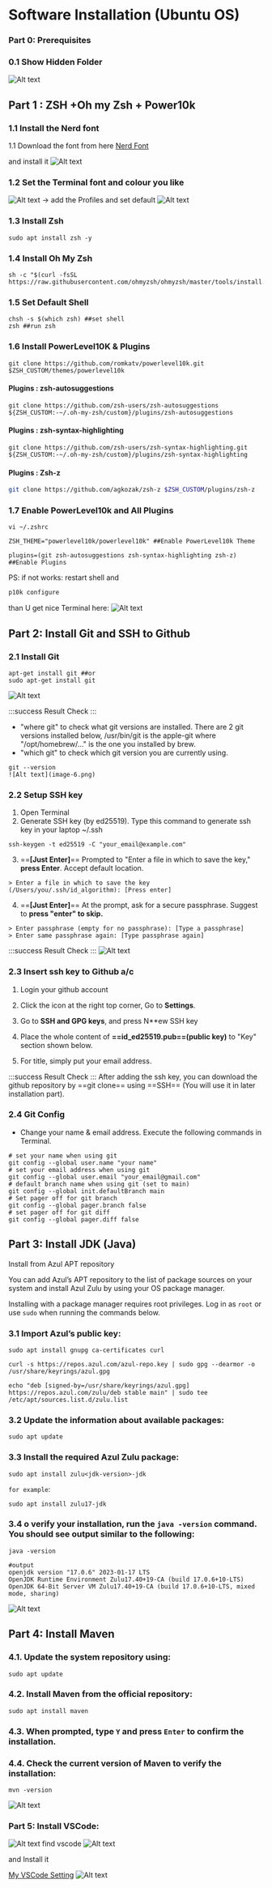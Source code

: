 # Software Installation (Ubuntu OS)

### Part 0: Prerequisites

### 0.1 Show Hidden Folder

![Alt text](image.png)

## Part 1 : ZSH +Oh my Zsh + Power10k

### 1.1 Install the Nerd font

1.1 Download the font from here
[Nerd Font](https://www.nerdfonts.com/font-downloads)

and install it
![Alt text](image-1.png)

### 1.2 Set the Terminal font and colour you like

![Alt text](image-2.png)
-> add the Profiles and set default
![Alt text](image-3.png)

### 1.3 Install Zsh

```shell
sudo apt install zsh -y
```

### 1.4 Install Oh My Zsh

```shell
sh -c "$(curl -fsSL https://raw.githubusercontent.com/ohmyzsh/ohmyzsh/master/tools/install.sh)"
```

### 1.5 Set Default Shell

```shell
chsh -s $(which zsh) ##set shell
zsh ##run zsh
```

### 1.6 Install PowerLevel10K & Plugins

```shell
git clone https://github.com/romkatv/powerlevel10k.git $ZSH_CUSTOM/themes/powerlevel10k
```

#### Plugins : zsh-autosuggestions

```shell
git clone https://github.com/zsh-users/zsh-autosuggestions ${ZSH_CUSTOM:-~/.oh-my-zsh/custom}/plugins/zsh-autosuggestions
```

#### Plugins : zsh-syntax-highlighting

```shell
git clone https://github.com/zsh-users/zsh-syntax-highlighting.git ${ZSH_CUSTOM:-~/.oh-my-zsh/custom}/plugins/zsh-syntax-highlighting
```

#### Plugins : Zsh-z

```bash
git clone https://github.com/agkozak/zsh-z $ZSH_CUSTOM/plugins/zsh-z
```

### 1.7 Enable PowerLevel10k and All Plugins

```shell
vi ~/.zshrc
```

```shell
ZSH_THEME="powerlevel10k/powerlevel10k" ##Enable PowerLevel10k Theme

plugins=(git zsh-autosuggestions zsh-syntax-highlighting zsh-z) ##Enable Plugins
```

PS: if not works:
restart shell and

```zsh
p10k configure
```

than U get nice Terminal here:
![Alt text](image-4.png)

## Part 2: Install Git and SSH to Github

### 2.1 Install Git

```shell
apt-get install git ##or
sudo apt-get install git
```

![Alt text](image-5.png)

:::success
Result Check
:::

- "where git" to check what git versions are installed. There are 2 git versions installed below, /usr/bin/git is the apple-git where "/opt/homebrew/..." is the one you installed by brew.
- "which git" to check which git version you are currently using.

```
git --version
![Alt text](image-6.png)
```

### 2.2 Setup SSH key

1. Open Terminal
2. Generate SSH key (by ed25519). Type this command to generate ssh key in your laptop ~/.ssh

```
ssh-keygen -t ed25519 -C "your_email@example.com"
```

3. ==**[Just Enter]**== Prompted to "Enter a file in which to save the key," **press Enter**. Accept default location.

```
> Enter a file in which to save the key
(/Users/you/.ssh/id_algorithm): [Press enter]
```

4. ==**[Just Enter]**== At the prompt, ask for a secure passphrase. Suggest to **press "enter" to skip.**

```
> Enter passphrase (empty for no passphrase): [Type a passphrase]
> Enter same passphrase again: [Type passphrase again]
```

:::success
Result Check
:::
![Alt text](image-7.png)

### 2.3 Insert ssh key to Github a/c

1. Login your github account
2. Click the icon at the right top corner, Go to **Settings**.

3. Go to **SSH and GPG keys**, and press N\*\*ew SSH key

4. Place the whole content of **==id_ed25519.pub==(public key)** to "Key" section shown below.
5. For title, simply put your email address.

:::success
Result Check
:::
After adding the ssh key, you can download the github repository by ==git clone== using ==SSH== (You will use it in later installation part).

### 2.4 Git Config

- Change your name & email address. Execute the following commands in Terminal.

```
# set your name when using git
git config --global user.name "your name"
# set your email address when using git
git config --global user.email "your_email@gmail.com"
# default branch name when using git (set to main)
git config --global init.defaultBranch main
# Set pager off for git branch
git config --global pager.branch false
# set pager off for git diff
git config --global pager.diff false
```

## Part 3: Install JDK (Java)

Install from Azul APT repository

You can add Azul’s APT repository to the list of package sources on your system and install Azul Zulu by using your OS package manager.

Installing with a package manager requires root privileges. Log in as `root` or use `sudo` when running the commands below.

### 3.1 Import Azul’s public key:

```shell
sudo apt install gnupg ca-certificates curl
```

```shell
curl -s https://repos.azul.com/azul-repo.key | sudo gpg --dearmor -o /usr/share/keyrings/azul.gpg

```

```shell
echo "deb [signed-by=/usr/share/keyrings/azul.gpg] https://repos.azul.com/zulu/deb stable main" | sudo tee /etc/apt/sources.list.d/zulu.list
```

### 3.2 Update the information about available packages:

```shell
sudo apt update
```

### 3.3 Install the required Azul Zulu package:

```shell
sudo apt install zulu<jdk-version>-jdk
```

`for example`:

```shell
sudo apt install zulu17-jdk
```

### 3.4 o verify your installation, run the `java -version` command. You should see output similar to the following:

```shell
java -version
```

```
#output
openjdk version "17.0.6" 2023-01-17 LTS
OpenJDK Runtime Environment Zulu17.40+19-CA (build 17.0.6+10-LTS)
OpenJDK 64-Bit Server VM Zulu17.40+19-CA (build 17.0.6+10-LTS, mixed mode, sharing)
```

![Alt text](image-8.png)

## Part 4: Install Maven

### 4.1. Update the system repository using:

```shell
sudo apt update
```

### 4.2. Install Maven from the official repository:

```shell
sudo apt install maven
```

### 4.3. When prompted, type `Y` and press `Enter` to confirm the installation.

### 4.4. Check the current version of Maven to verify the installation:

```shell
mvn -version
```

![Alt text](image-9.png)

### Part 5: Install VSCode:

![Alt text](image-10.png)
find vscode
![Alt text](image-11.png)

and Install it

[My VSCode Setting](https://github.com/xxxJay123/vscode_setting)
![Alt text](image-12.png)
